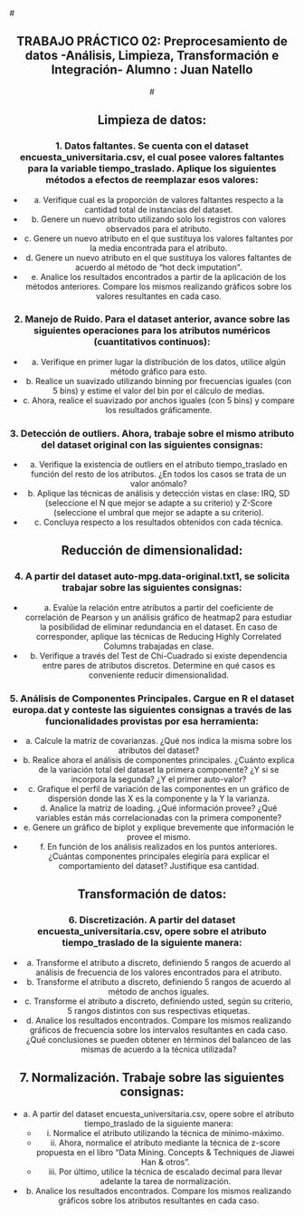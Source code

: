 #<div style="text-align: center">
## TRABAJO PRÁCTICO 02: Preprocesamiento de datos -Análisis, Limpieza, Transformación e Integración- Alumno : Juan Natello 
#<div/>

## Limpieza de datos:

### 1. Datos faltantes. Se cuenta con el dataset encuesta_universitaria.csv, el cual posee valores faltantes para la variable tiempo_traslado. Aplique los siguientes métodos a efectos de reemplazar esos valores:

- a. Verifique cual es la proporción de valores faltantes respecto a la cantidad total de instancias del dataset.
- b. Genere un nuevo atributo utilizando solo los registros con valores observados para el atributo.
- c. Genere un nuevo atributo en el que sustituya los valores faltantes por la media encontrada para el atributo.
- d. Genere un nuevo atributo en el que sustituya los valores faltantes de acuerdo al método de “hot deck imputation".
- e. Analice los resultados encontrados a partir de la aplicación de los métodos anteriores. Compare los mismos realizando gráficos sobre los valores resultantes en cada caso.

### 2. Manejo de Ruido. Para el dataset anterior, avance sobre las siguientes operaciones para los atributos numéricos (cuantitativos continuos):

- a. Verifique en primer lugar la distribución de los datos, utilice algún método gráfico para esto.
- b. Realice un suavizado utilizando binning por frecuencias iguales (con 5 bins) y estime el valor del bin por el cálculo de medias.
- c. Ahora, realice el suavizado por anchos iguales (con 5 bins) y compare los resultados gráficamente.

### 3. Detección de outliers. Ahora, trabaje sobre el mismo atributo del dataset original con las siguientes consignas:

- a. Verifique la existencia de outliers en el atributo tiempo_traslado en función del resto de los atributos. ¿En todos los casos se trata de un valor anómalo?
- b. Aplique las técnicas de análisis y detección vistas en clase: IRQ, SD (seleccione el N que mejor se adapte a su criterio) y Z-Score (seleccione el umbral que mejor se adapte a su criterio).
- c. Concluya respecto a los resultados obtenidos con cada técnica.

## Reducción de dimensionalidad:

### 4. A partir del dataset auto-mpg.data-original.txt1, se solicita trabajar sobre las siguientes consignas:

- a. Evalúe la relación entre atributos a partir del coeficiente de correlación de Pearson y un análisis gráfico de heatmap2 para estudiar la posibilidad de eliminar redundancia en el dataset. En caso de corresponder, aplique las técnicas de Reducing Highly Correlated Columns trabajadas en clase.
- b. Verifique a través del Test de Chi-Cuadrado si existe dependencia entre pares de atributos discretos. Determine en qué casos es conveniente reducir dimensionalidad.

### 5. Análisis de Componentes Principales. Cargue en R el dataset europa.dat y conteste las siguientes consignas a través de las funcionalidades provistas por esa herramienta:

- a. Calcule la matriz de covarianzas. ¿Qué nos indica la misma sobre los atributos del dataset?
- b. Realice ahora el análisis de componentes principales. ¿Cuánto explica de la variación total del dataset la primera componente? ¿Y si se incorpora la segunda? ¿Y el primer auto-valor?
- c. Grafique el perfil de variación de las componentes en un gráfico de dispersión donde las X es la componente y la Y la varianza.
- d. Analice la matriz de loading. ¿Qué información provee? ¿Qué variables están más correlacionadas con la primera componente?
- e. Genere un gráfico de biplot y explique brevemente que información le provee el mismo.
- f. En función de los análisis realizados en los puntos anteriores. ¿Cuántas componentes principales elegiría para explicar el comportamiento del dataset? Justifique esa cantidad.

## Transformación de datos:

### 6. Discretización. A partir del dataset encuesta_universitaria.csv, opere sobre el atributo tiempo_traslado de la siguiente manera:

- a. Transforme el atributo a discreto, definiendo 5 rangos de acuerdo al análisis de frecuencia de los valores encontrados para el atributo.
- b. Transforme el atributo a discreto, definiendo 5 rangos de acuerdo al método de anchos iguales.
- c. Transforme el atributo a discreto, definiendo usted, según su criterio, 5 rangos distintos con sus respectivas etiquetas.
- d. Analice los resultados encontrados. Compare los mismos realizando gráficos de frecuencia sobre los intervalos resultantes en cada caso. ¿Qué conclusiones se pueden obtener en términos del balanceo de las mismas de acuerdo a la técnica utilizada?

## 7. Normalización. Trabaje sobre las siguientes consignas:

- a. A partir del dataset encuesta_universitaria.csv, opere sobre el atributo tiempo_traslado de la siguiente manera:
    + i. Normalice el atributo utilizando la técnica de mínimo-máximo.
    + ii. Ahora, normalice el atributo mediante la técnica de z-score propuesta en el libro “Data Mining. Concepts & Techniques de Jiawei Han & otros”.
    + iii. Por último, utilice la técnica de escalado decimal para llevar adelante la tarea de normalización.
- b. Analice los resultados encontrados. Compare los mismos realizando gráficos sobre los atributos resultantes en cada caso.
